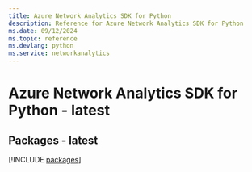 ```yaml
---
title: Azure Network Analytics SDK for Python
description: Reference for Azure Network Analytics SDK for Python
ms.date: 09/12/2024
ms.topic: reference
ms.devlang: python
ms.service: networkanalytics
---
```

# Azure Network Analytics SDK for Python - latest
## Packages - latest
[!INCLUDE [packages](network-analytics-index.md)]